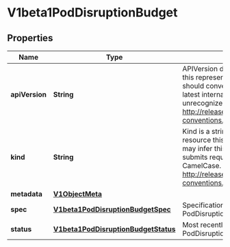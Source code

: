 
# V1beta1PodDisruptionBudget

## Properties
Name | Type | Description | Notes
------------ | ------------- | ------------- | -------------
**apiVersion** | **String** | APIVersion defines the versioned schema of this representation of an object. Servers should convert recognized schemas to the latest internal value, and may reject unrecognized values. More info: http://releases.k8s.io/HEAD/docs/devel/api-conventions.md#resources |  [optional]
**kind** | **String** | Kind is a string value representing the REST resource this object represents. Servers may infer this from the endpoint the client submits requests to. Cannot be updated. In CamelCase. More info: http://releases.k8s.io/HEAD/docs/devel/api-conventions.md#types-kinds |  [optional]
**metadata** | [**V1ObjectMeta**](V1ObjectMeta.md) |  |  [optional]
**spec** | [**V1beta1PodDisruptionBudgetSpec**](V1beta1PodDisruptionBudgetSpec.md) | Specification of the desired behavior of the PodDisruptionBudget. |  [optional]
**status** | [**V1beta1PodDisruptionBudgetStatus**](V1beta1PodDisruptionBudgetStatus.md) | Most recently observed status of the PodDisruptionBudget. |  [optional]



